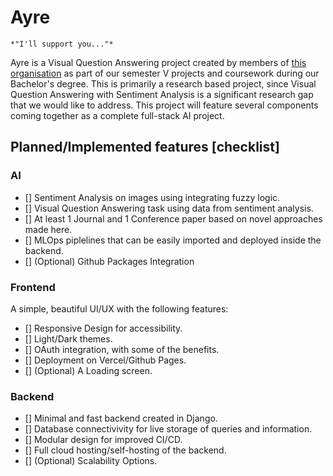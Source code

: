 # Ayre

    *"I'll support you..."*

Ayre is a Visual Question Answering project created by members of [this organisation](https://github.com/projectayre) as part of our semester V projects and coursework during our Bachelor's degree. This is primarily a research based project, since Visual Question Answering with Sentiment Analysis is a significant research gap that we would like to address. This project will feature several components coming together as a complete full-stack AI project.

## Planned/Implemented features [checklist]

### AI

- [] Sentiment Analysis on images using integrating fuzzy logic.
- [] Visual Question Answering task using data from sentiment analysis.
- [] At least 1 Journal and 1 Conference paper based on novel approaches made here.
- [] MLOps piplelines that can be easily imported and deployed inside the backend.
- [] (Optional) Github Packages Integration

### Frontend

A simple, beautiful UI/UX with the following features:

- [] Responsive Design for accessibility.
- [] Light/Dark themes.
- [] OAuth integration, with some of the benefits.
- [] Deployment on Vercel/Github Pages.
- [] (Optional) A Loading screen.

### Backend

- [] Minimal and fast backend created in Django.
- [] Database connectivivity for live storage of queries and information.
- [] Modular design for improved CI/CD.
- [] Full cloud hosting/self-hosting of the backend.
- [] (Optional) Scalability Options.
